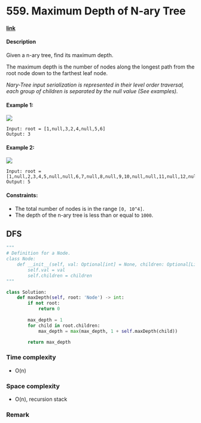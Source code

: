 # 559. Maximum Depth of N-ary Tree

#### [link](https://leetcode.com/problems/maximum-depth-of-n-ary-tree/description/)

#### Description
Given a n-ary tree, find its maximum depth.

The maximum depth is the number of nodes along the longest path from the root node down to the farthest leaf node.

*Nary-Tree input serialization is represented in their level order traversal, each group of children is separated by the null value (See examples).*

#### Example 1:
![](https://assets.leetcode.com/uploads/2018/10/12/narytreeexample.png)
```
Input: root = [1,null,3,2,4,null,5,6]
Output: 3
```
#### Example 2:
![](https://assets.leetcode.com/uploads/2019/11/08/sample_4_964.png)
```
Input: root = [1,null,2,3,4,5,null,null,6,7,null,8,null,9,10,null,null,11,null,12,null,13,null,null,14]
Output: 5
```

#### Constraints:
* The total number of nodes is in the range `[0, 10^4]`.
* The depth of the n-ary tree is less than or equal to `1000`.

## DFS
```python
"""
# Definition for a Node.
class Node:
    def __init__(self, val: Optional[int] = None, children: Optional[List['Node']] = None):
        self.val = val
        self.children = children
"""

class Solution:
    def maxDepth(self, root: 'Node') -> int:
        if not root:
            return 0
        
        max_depth = 1
        for child in root.children:
            max_depth = max(max_depth, 1 + self.maxDepth(child))

        return max_depth
```
### Time complexity
* O(n)
### Space complexity
* O(n), recursion stack
### Remark
